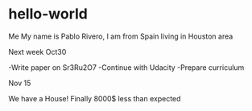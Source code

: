 # hello-world
Me
My name is Pablo Rivero, I am from Spain living in Houston area

Next week Oct30

-Write paper on Sr3Ru2O7
-Continue with Udacity
-Prepare curriculum

Nov 15

We have a House! Finally 8000$ less than expected
